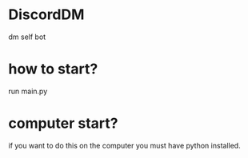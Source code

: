 # DiscordDM
dm self bot

# how to start?

run main.py

# computer start?

if you want to do this on the computer you must have python installed.
